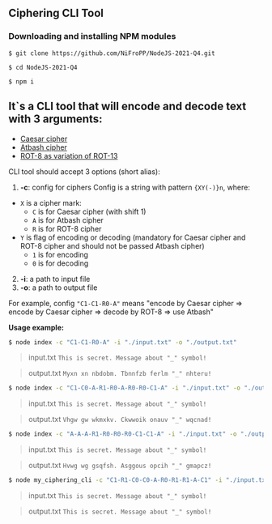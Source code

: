 ## Ciphering CLI Tool

### Downloading and installing NPM modules

```
$ git clone https://github.com/NiFroPP/NodeJS-2021-Q4.git
```

```
$ cd NodeJS-2021-Q4
```

```
$ npm i
```

## It`s a CLI tool that will encode and decode text with 3 arguments:

- [Caesar cipher](https://en.wikipedia.org/wiki/Caesar_cipher)
- [Atbash cipher](https://en.wikipedia.org/wiki/Atbash)
- [ROT-8 as variation of ROT-13](https://en.wikipedia.org/wiki/ROT13)

CLI tool should accept 3 options (short alias):

1.  **-c**: config for ciphers
    Config is a string with pattern `{XY(-)}n`, where:

- `X` is a cipher mark:
  - `C` is for Caesar cipher (with shift 1)
  - `A` is for Atbash cipher
  - `R` is for ROT-8 cipher
- `Y` is flag of encoding or decoding (mandatory for Caesar cipher and ROT-8 cipher and should not be passed Atbash cipher)
  - `1` is for encoding
  - `0` is for decoding

2.  **-i**: a path to input file
3.  **-o**: a path to output file

For example, config `"C1-C1-R0-A"` means "encode by Caesar cipher => encode by Caesar cipher => decode by ROT-8 => use Atbash"

**Usage example:**

```bash
$ node index -c "C1-C1-R0-A" -i "./input.txt" -o "./output.txt"
```

> input.txt
> `This is secret. Message about "_" symbol!`

> output.txt
> `Myxn xn nbdobm. Tbnnfzb ferlm "_" nhteru!`

```bash
$ node index -c "C1-C0-A-R1-R0-A-R0-R0-C1-A" -i "./input.txt" -o "./output.txt"
```

> input.txt
> `This is secret. Message about "_" symbol!`

> output.txt
> `Vhgw gw wkmxkv. Ckwwoik onauv "_" wqcnad!`

```bash
$ node index -c "A-A-A-R1-R0-R0-R0-C1-C1-A" -i "./input.txt" -o "./output.txt"
```

> input.txt
> `This is secret. Message about "_" symbol!`

> output.txt
> `Hvwg wg gsqfsh. Asggous opcih "_" gmapcz!`

```bash
$ node my_ciphering_cli -c "C1-R1-C0-C0-A-R0-R1-R1-A-C1" -i "./input.txt" -o "./output.txt"
```

> input.txt
> `This is secret. Message about "_" symbol!`

> output.txt
> `This is secret. Message about "_" symbol!`
